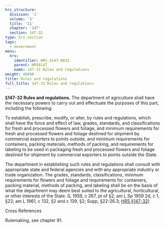 ```yaml
---
hrs_structure:
  division: '1'
  volume: '3'
  title: '11'
  chapter: '147'
  section: 147-32
type: hrs_section
tags:
  - Government
menu:
  hrs:
    identifier: HRS_0147-0032
    parent: HRS0147
    name: 147-32 Rules and regulations
weight: 40090
title: Rules and regulations
full_title: 147-32 Rules and regulations
---
```

**§147-32 Rules and regulations.** The department of agriculture shall have the necessary powers to carry out and effectuate the purposes of this part, including the following:

To establish, prescribe, modify, or alter, by rules and regulations, which shall have the force and effect of law, grades, standards, and classifications for fresh and processed flowers and foliage, and minimum requirements for fresh and processed flowers and foliage destined for shipment by commercial exporters to points outside, and minimum requirements for containers, packing materials, methods of packing, and requirements for labeling to be used in packaging fresh and processed flowers and foliage destined for shipment by commercial exporters to points outside the State.

The department in establishing such rules and regulations shall consult with appropriate state and federal agencies and with any appropriate industry or trade organization. The grades, standards, classifications, minimum requirements for flowers and foliage and requirements for containers, packing material, methods of packing, and labeling shall be on the basis of what the department may deem best suited to the agricultural, horticultural, or other interests of the State. [L 1959, c 267, pt of §2; am L Sp 1959 2d, c 1, §22; am L 1961, c 132, §2 and c 139, §2; Supp, §22-26.3; [HRS §147-32](/title-11/chapter-147/section-147-32/)]

Cross References

Rulemaking, see chapter 91.